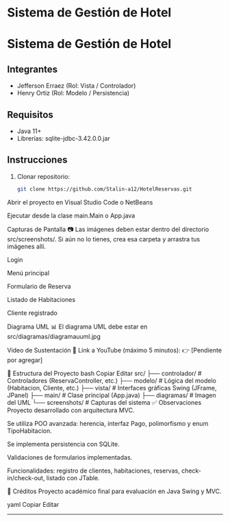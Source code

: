 # Sistema de Gestión de Hotel
# Sistema de Gestión de Hotel

## Integrantes
- Jefferson Erraez (Rol: Vista / Controlador)
- Henry Ortiz (Rol: Modelo / Persistencia)

## Requisitos
- Java 11+
- Librerías: sqlite-jdbc-3.42.0.0.jar

## Instrucciones

1. Clonar repositorio:
   ```bash
   git clone https://github.com/Stalin-a12/HotelReservas.git
Abrir el proyecto en Visual Studio Code o NetBeans

Ejecutar desde la clase main.Main o App.java

Capturas de Pantalla
📷 Las imágenes deben estar dentro del directorio src/screenshots/. Si aún no lo tienes, crea esa carpeta y arrastra tus imágenes allí.

Login

Menú principal

Formulario de Reserva

Listado de Habitaciones

Cliente registrado

Diagrama UML
📊 El diagrama UML debe estar en src/diagramas/diagramauuml.jpg


Video de Sustentación
🎥 Link a YouTube (máximo 5 minutos):
👉 [Pendiente por agregar]

📂 Estructura del Proyecto
bash
Copiar
Editar
src/
├── controlador/       # Controladores (ReservaController, etc.)
├── modelo/            # Lógica del modelo (Habitacion, Cliente, etc.)
├── vista/             # Interfaces gráficas Swing (JFrame, JPanel)
├── main/              # Clase principal (App.java)
├── diagramas/         # Imagen del UML
└── screenshots/       # Capturas del sistema
✅ Observaciones
Proyecto desarrollado con arquitectura MVC.

Se utiliza POO avanzada: herencia, interfaz Pago, polimorfismo y enum TipoHabitacion.

Se implementa persistencia con SQLite.

Validaciones de formularios implementadas.

Funcionalidades: registro de clientes, habitaciones, reservas, check-in/check-out, listado con JTable.

📌 Créditos
Proyecto académico final para evaluación en Java Swing y MVC.

yaml
Copiar
Editar

---

